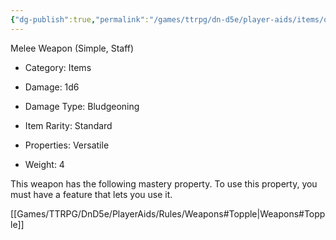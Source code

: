 ```yaml
---
{"dg-publish":true,"permalink":"/games/ttrpg/dn-d5e/player-aids/items/quarterstaff/","tags":["TTRPG/DND/5e","damage","combat"]}
---
```



Melee Weapon (Simple, Staff)

- Category: Items
- Damage: 1d6
- Damage Type: Bludgeoning

- Item Rarity: Standard

- Properties: Versatile

- Weight: 4

This weapon has the following mastery property. To use this property, you must have a feature that lets you use it.

[[Games/TTRPG/DnD5e/PlayerAids/Rules/Weapons#Topple\|Weapons#Topple]]